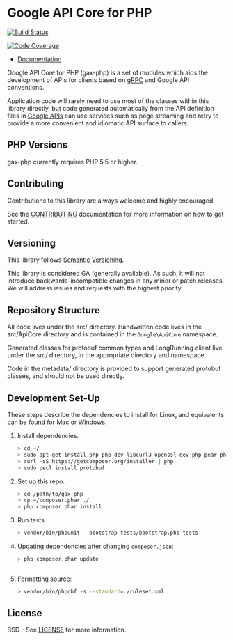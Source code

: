 # Google API Core for PHP

[![Build Status](https://api.travis-ci.org/googleapis/gax-php.svg?branch=master)](https://travis-ci.org/googleapis/gax-php)

[![Code Coverage](https://img.shields.io/codecov/c/github/googleapis/gax-php.svg)](https://codecov.io/github/googleapis/gax-php)

-   [Documentation](http://googleapis.github.io/gax-php)

Google API Core for PHP (gax-php) is a set of modules which aids the development
of APIs for clients based on [gRPC][] and Google API conventions.

Application code will rarely need to use most of the classes within this library
directly, but code generated automatically from the API definition files in
[Google APIs][] can use services such as page streaming and retry to provide a
more convenient and idiomatic API surface to callers.

[gRPC]: http://grpc.io
[Google APIs]: https://github.com/googleapis/googleapis/

## PHP Versions

gax-php currently requires PHP 5.5 or higher.

## Contributing

Contributions to this library are always welcome and highly encouraged.

See the [CONTRIBUTING][] documentation for more information on how to get
started.

[CONTRIBUTING]: https://github.com/googleapis/gax-php/blob/master/.github/CONTRIBUTING.md

## Versioning

This library follows [Semantic Versioning][].

This library is considered GA (generally available). As such, it will not
introduce backwards-incompatible changes in any minor or patch releases. We will
address issues and requests with the highest priority.

[Semantic Versioning]: http://semver.org/

## Repository Structure

All code lives under the src/ directory. Handwritten code lives in the
src/ApiCore directory and is contained in the `Google\ApiCore` namespace.

Generated classes for protobuf common types and LongRunning client live under
the src/ directory, in the appropriate directory and namespace.

Code in the metadata/ directory is provided to support generated protobuf
classes, and should not be used directly.

## Development Set-Up

These steps describe the dependencies to install for Linux, and equivalents can
be found for Mac or Windows.

1.  Install dependencies.

    ```sh
    > cd ~/
    > sudo apt-get install php php-dev libcurl3-openssl-dev php-pear php-bcmath php-xml
    > curl -sS https://getcomposer.org/installer | php
    > sudo pecl install protobuf
    ```

2.  Set up this repo.

    ```sh
    > cd /path/to/gax-php
    > cp ~/composer.phar ./
    > php composer.phar install
    ```

3.  Run tests.

    ```sh
    > vendor/bin/phpunit --bootstrap tests/bootstrap.php tests
    ```

4.  Updating dependencies after changing `composer.json`:

    ```sh
    > php composer.phar update
    `
    ```

5.  Formatting source:

    ```sh
    > vendor/bin/phpcbf -s --standard=./ruleset.xml
    ```

## License

BSD - See [LICENSE][] for more information.

[LICENSE]: https://github.com/googleapis/gax-php/blob/master/LICENSE
